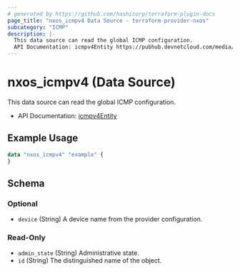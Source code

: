 ```yaml
---
# generated by https://github.com/hashicorp/terraform-plugin-docs
page_title: "nxos_icmpv4 Data Source - terraform-provider-nxos"
subcategory: "ICMP"
description: |-
  This data source can read the global ICMP configuration.
  API Documentation: icmpv4Entity https://pubhub.devnetcloud.com/media/dme-docs-10-2-2/docs/Routing%20and%20Forwarding/icmpv4:Entity/
---
```


# nxos_icmpv4 (Data Source)

This data source can read the global ICMP configuration.

- API Documentation: [icmpv4Entity](https://pubhub.devnetcloud.com/media/dme-docs-10-2-2/docs/Routing%20and%20Forwarding/icmpv4:Entity/)

## Example Usage

```terraform
data "nxos_icmpv4" "example" {
}
```

<!-- schema generated by tfplugindocs -->
## Schema

### Optional

- `device` (String) A device name from the provider configuration.

### Read-Only

- `admin_state` (String) Administrative state.
- `id` (String) The distinguished name of the object.
